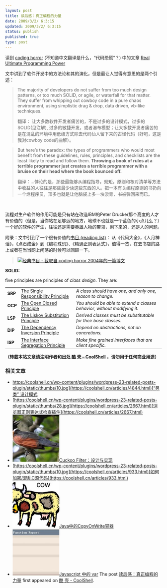 ```yaml
---
layout: post
title: 读后感：真正编程的力量
date: 2009/3/2/ 6:3:15
updated: 2009/3/2/ 6:3:15
status: publish
published: true
type: post
---
```


读到 [coding horror](http://www.codinghorror.com/blog/) (不知道中文翻译是什么，“代码恐慌”？) 中的文章 [Real Ultimate Programming Power](http://www.codinghorror.com/blog/archives/000856.html)


文中讲到了软件开发中的方法论和其的演化，但是最让人觉得有意思的是两个引述：



> The majority of developers do not suffer from too much design patterns, or too much SOLID, or agile, or waterfall for that matter. They suffer from whipping out cowboy code in a pure chaos environment, using simplistic drag & drop, data driven, vb-like techniques.
> 
> 
> 翻译： 让大多数软件开发者痛苦的，不是过多的设计模式，过多的SOLID(见注解), 过多的敏捷开发，或者瀑布模型；让大多数开发者痛苦的是在混乱的环境中用低级方式除去代码仙人留下来的古怪代码（好吧，这是我对cowboy code的曲解）。
> 
> 




> But here’s the paradox: the types of programmers who would most benefit from these guidelines, rules, principles, and checklists are the least likely to read and follow them. **Throwing a book of rules at a terrible programmer just creates a terrible programmer with a bruise on their head where the book bounced off.**
> 
> 
> 翻译：…悖论的是，那些最能够从编程指导，规矩，原则和核对清单等方法中收益的人往往是那些最少读这些东西的人。把一本有关编程原则的书扔向一个烂程序员，顶多也就是让他脑袋上多一块淤青，书被弹回来而已。
> 
> 


 


流程对生产软件的作用可能是只有站在改造IBM的Peter Drucker那个高度的人才有价值的（但是，当你站在足够远的地方，地球不也就是一个蓝色的小点儿么？） 一个好的软件的产生，往往还是需要英雄人物的带领，剩下来的，还是人的问题。


附录：文中引到了一个很有价值的[书目 (reading list)](http://www.codinghorror.com/blog/archives/000020.html)： 从《代码大全》，《人月神话》，《点石成金》到《编程珠玑》、《精通正则表达式》，值得一览，在去书店的路上或者在当当网上闲荡的时候可以回顾一下。



> [![经典书目 - 截取自 coding horror 2004年的一篇博文](../wp-content/uploads/2009/02/ss.jpg "经典书目 - 截取自 coding horror 2004年的一篇博文")](http://www.codinghorror.com/blog/archives/000020.html)
> 
> 


**SOLID:**


five principles are principles of *class design*. They are:




|  |  |  |
| --- | --- | --- |
| **SRP** | [The Single Responsibility Principle](http://www.objectmentor.com/resources/articles/srp.pdf) | *A class should have one, and only one, reason to change.* |
| **OCP** | [The Open Closed Principle](http://www.objectmentor.com/resources/articles/ocp.pdf) | *You should be able to extend a classes behavior, without modifying it.* |
| **LSP** | [The Liskov Substitution Principle](http://www.objectmentor.com/resources/articles/lsp.pdf) | *Derived classes must be substitutable for their base classes.* |
| **DIP** | [The Dependency Inversion Principle](http://www.objectmentor.com/resources/articles/dip.pdf) | *Depend on abstractions, not on concretions.* |
| **ISP** | [The Interface Segregation Principle](http://www.objectmentor.com/resources/articles/isp.pdf) | *Make fine grained interfaces that are client specific.* |




**（转载本站文章请注明作者和出处 [酷 壳 – CoolShell](https://coolshell.cn/) ，请勿用于任何商业用途）**



### 相关文章

* [https://coolshell.cn/wp-content/plugins/wordpress-23-related-posts-plugin/static/thumbs/10.jpg](https://coolshell.cn/articles/4844.html)[“另类” 设计模式](https://coolshell.cn/articles/4844.html)
* [https://coolshell.cn/wp-content/plugins/wordpress-23-related-posts-plugin/static/thumbs/28.jpg](https://coolshell.cn/articles/2667.html)[浏览器正则表达式检查插件](https://coolshell.cn/articles/2667.html)
* [![Cuckoo Filter：设计与实现](../wp-content/uploads/2015/08/cuckoo-150x150.jpg)](https://coolshell.cn/articles/17225.html)[Cuckoo Filter：设计与实现](https://coolshell.cn/articles/17225.html)
* [https://coolshell.cn/wp-content/plugins/wordpress-23-related-posts-plugin/static/thumbs/10.jpg](https://coolshell.cn/articles/933.html)[如何加密/混乱C源代码](https://coolshell.cn/articles/933.html)
* [![Java中的CopyOnWrite容器](../wp-content/uploads/2014/03/cow-copy-150x150.jpg)](https://coolshell.cn/articles/11175.html)[Java中的CopyOnWrite容器](https://coolshell.cn/articles/11175.html)
* [![Javascript 中的 var](../wp-content/uploads/2012/05/jslint-150x150.jpg)](https://coolshell.cn/articles/7480.html)[Javascript 中的 var](https://coolshell.cn/articles/7480.html)
The post [读后感：真正编程的力量](https://coolshell.cn/articles/29.html) first appeared on [酷 壳 - CoolShell](https://coolshell.cn).
